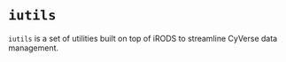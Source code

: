 # `iutils`

`iutils` is a set of utilities built on top of iRODS to streamline
CyVerse data management.
